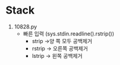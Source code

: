 # Stack

1.  10828.py
    - 빠른 입력 (sys.stdin.readline().rstrip())
      - strip ->양 쪽 모두 공백제거
      - rstrip -> 오른쪽 공백제거
      - lstrip -> 왼쪽 공백제거    